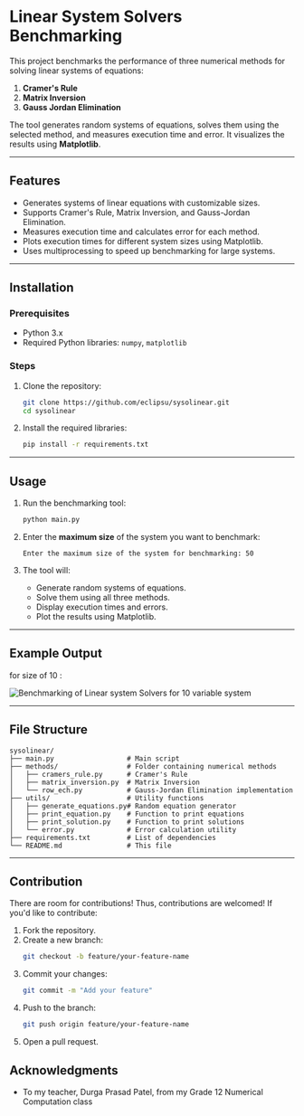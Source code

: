 # Linear System Solvers Benchmarking

This project benchmarks the performance of three numerical methods for solving linear systems of equations:

1. **Cramer's Rule**
2. **Matrix Inversion**
3. **Gauss Jordan Elimination**

The tool generates random systems of equations, solves them using the selected method, and measures execution time and error. It visualizes the results using **Matplotlib**.

---

## Features

- Generates systems of linear equations with customizable sizes.
- Supports Cramer's Rule, Matrix Inversion, and Gauss-Jordan Elimination.
- Measures execution time and calculates error for each method.
- Plots execution times for different system sizes using Matplotlib.
- Uses multiprocessing to speed up benchmarking for large systems.

---

## Installation

### Prerequisites

- Python 3.x
- Required Python libraries: `numpy`, `matplotlib`

### Steps

1. Clone the repository:
   ```bash
   git clone https://github.com/eclipsu/sysolinear.git
   cd sysolinear
   ```
2. Install the required libraries:
   ```bash
   pip install -r requirements.txt
   ```

---

## Usage

1. Run the benchmarking tool:

   ```bash
   python main.py
   ```

2. Enter the **maximum size** of the system you want to benchmark:

   ```
   Enter the maximum size of the system for benchmarking: 50
   ```

3. The tool will:

   - Generate random systems of equations.
   - Solve them using all three methods.
   - Display execution times and errors.
   - Plot the results using Matplotlib.

---

## Example Output

for size of 10 :

![Benchmarking of Linear system Solvers for 10 variable system](https://i.imgur.com/tgQ2XAu.png)

---

## File Structure

```
sysolinear/
├── main.py                  # Main script
├── methods/                 # Folder containing numerical methods
│   ├── cramers_rule.py      # Cramer's Rule
│   ├── matrix_inversion.py  # Matrix Inversion
│   └── row_ech.py           # Gauss-Jordan Elimination implementation
├── utils/                   # Utility functions
│   ├── generate_equations.py# Random equation generator
│   ├── print_equation.py    # Function to print equations
│   ├── print_solution.py    # Function to print solutions
│   └── error.py             # Error calculation utility
├── requirements.txt         # List of dependencies
└── README.md                # This file
```

---

## Contribution

There are room for contributions! Thus, contributions are welcomed! If you'd like to contribute:

1. Fork the repository.
2. Create a new branch:
   ```bash
   git checkout -b feature/your-feature-name
   ```
3. Commit your changes:
   ```bash
   git commit -m "Add your feature"
   ```
4. Push to the branch:
   ```bash
   git push origin feature/your-feature-name
   ```
5. Open a pull request.

## Acknowledgments

- To my teacher, Durga Prasad Patel, from my Grade 12 Numerical Computation class
